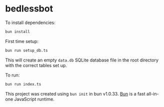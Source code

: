 # bedlessbot

To install dependencies:

```bash
bun install
```

First time setup:

```bash
bun run setup_db.ts
```

This will create an empty `data.db` SQLite database file in the root directory with the correct tables set up.

To run:

```bash
bun run index.ts
```

This project was created using `bun init` in bun v1.0.33. [Bun](https://bun.sh) is a fast all-in-one JavaScript runtime.
